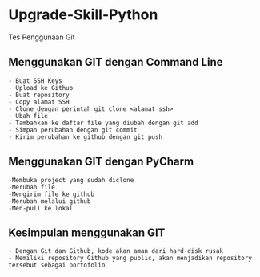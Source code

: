 # Upgrade-Skill-Python
Tes Penggunaan Git

## Menggunakan GIT dengan Command Line
    - Buat SSH Keys
    - Upload ke Github
    - Buat repository
    - Copy alamat SSH
    - Clone dengan perintah git clone <alamat ssh>
    - Ubah file
    - Tambahkan ke daftar file yang diubah dengan git add
    - Simpan perubahan dengan git commit
    - Kirim perubahan ke github dengan git push
    
## Menggunakan GIT dengan PyCharm
    -Membuka project yang sudah diclone
    -Merubah file
    -Mengirim file ke github
    -Merubah melalui github 
    -Men-pull ke lokal
    
##  Kesimpulan menggunakan GIT
    - Dengan Git dan Github, kode akan aman dari hard-disk rusak
    - Memiliki repository Github yang public, akan menjadikan repository tersebut sebagai portofolio